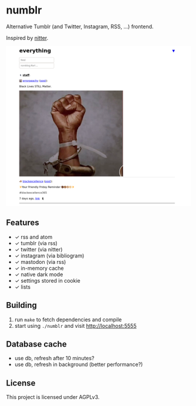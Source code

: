 # numblr

Alternative Tumblr (and Twitter, Instagram, RSS, ...) frontend.

Inspired by [nitter](https://github.com/zedeus/nitter).

![screenshot of the main page](./screenshot.png)

## Features

- ✓ rss and atom
- ✓ tumblr (via rss)
- ✓ twitter (via nitter)
- ✓ instagram (via bibliogram)
- ✓ mastodon (via rss)
- ✓ in-memory cache
- ✓ native dark mode
- ✓ settings stored in cookie
- ✓ lists

## Building

1. run `make` to fetch dependencies and compile
2. start using `./numblr` and visit <http://localhost:5555>

## Database cache

- use db, refresh after 10 minutes?
- use db, refresh in background (better performance?)

## License

This project is licensed under AGPLv3.
